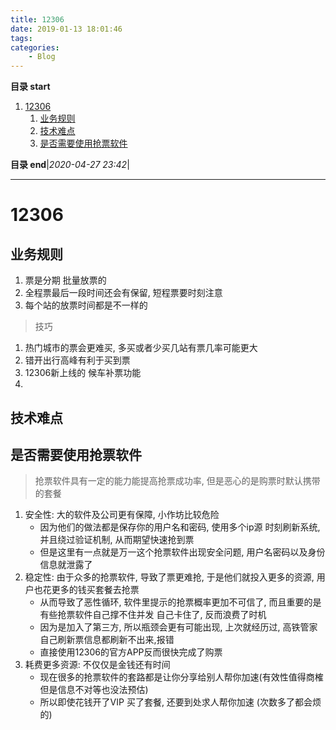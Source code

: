 ```yaml
---
title: 12306
date: 2019-01-13 18:01:46
tags: 
categories: 
    - Blog
---
```


**目录 start**

1. [12306](#12306)
    1. [业务规则](#业务规则)
    1. [技术难点](#技术难点)
    1. [是否需要使用抢票软件](#是否需要使用抢票软件)

**目录 end**|_2020-04-27 23:42_|
****************************************
# 12306

## 业务规则
1. 票是分期 批量放票的
1. 全程票最后一段时间还会有保留, 短程票要时刻注意
1. 每个站的放票时间都是不一样的

> 技巧
1. 热门城市的票会更难买, 多买或者少买几站有票几率可能更大
1. 错开出行高峰有利于买到票
1. 12306新上线的 候车补票功能
1. 

## 技术难点


## 是否需要使用抢票软件
> 抢票软件具有一定的能力能提高抢票成功率, 但是恶心的是购票时默认携带的套餐

1. 安全性: 大的软件及公司更有保障, 小作坊比较危险
    - 因为他们的做法都是保存你的用户名和密码, 使用多个ip源 时刻刷新系统, 并且绕过验证机制, 从而期望快速抢到票
    - 但是这里有一点就是万一这个抢票软件出现安全问题, 用户名密码以及身份信息就泄露了
1. 稳定性: 由于众多的抢票软件, 导致了票更难抢, 于是他们就投入更多的资源, 用户也花更多的钱买套餐去抢票
    - 从而导致了恶性循环, 软件里提示的抢票概率更加不可信了, 而且重要的是有些抢票软件自己撑不住并发 自己卡住了, 反而浪费了时机
    - 因为是加入了第三方, 所以瓶颈会更有可能出现, 上次就经历过, 高铁管家自己刷新票信息都刷新不出来,报错
    - 直接使用12306的官方APP反而很快完成了购票
1. 耗费更多资源: 不仅仅是金钱还有时间
    - 现在很多的抢票软件的套路都是让你分享给别人帮你加速(有效性值得商榷 但是信息不对等也没法预估)
    - 所以即使花钱开了VIP 买了套餐, 还要到处求人帮你加速 (次数多了都会烦的)

